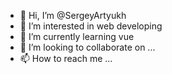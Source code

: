 - 👋 Hi, I’m @SergeyArtyukh
- 👀 I’m interested in web developing
- 🌱 I’m currently learning vue
- 💞️ I’m looking to collaborate on ...
- 📫 How to reach me ...

<!---
SergeyArtyukh/SergeyArtyukh is a ✨ special ✨ repository because its `README.md` (this file) appears on your GitHub profile.
You can click the Preview link to take a look at your changes.
--->
